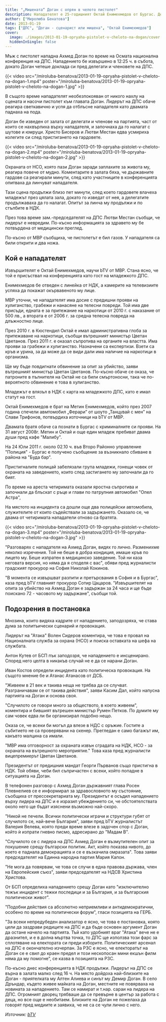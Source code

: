 ```yaml
---
title: "„Мишената“ Доган с опрян в челото пистолет"
description: Нападателят е 25-годишният Октай Енимехмедов от Бургас. Делегати се опитаха да го линчуват
author: ["Миролюба Бенатова"]
date: 2013-01-19
tags: ["ДПС", "Доган - сценарист или мишена", "Октай Енимехмедов"]
cover:
  image: ./images/2013-01-19-opryaha-pistolet-v-cheloto-na-dogan/cover.jpg
  hiddenInSingle: false
---
```


Мъж с пистолет нападна Ахмед Доган по време на Осмата национална конференция на ДПС. Нападението бе извършено в 12:25 ч. в събота, докато Доган четеше доклада си пред делегати и членовете на ДПС.

{{< video src="/miroluba-benatova/2013-01-19-opryaha-pistolet-v-cheloto-na-dogan-1.mp4" poster="/miroluba-benatova/2013-01-19-opryaha-pistolet-v-cheloto-na-dogan-1.jpg" >}}

В същото време нападателят необезпокояван от никого  нахлу на сцената и насочи пистолет към главата Доган. Лидерът на ДПС обаче реагира светкавично и успя да отблъсне нападателя като двамата паднаха на пода.

Доган бе изведен от залата от делегати и членове на партията, част от които се нахвърлиха върху нападателя, и започнаха да го налагат с шутове и юмруци. Христо Бисеров и Лютви Местан едва усмириха колегите си след пристигането на гардовете.

{{< video src="/miroluba-benatova/2013-01-19-opryaha-pistolet-v-cheloto-na-dogan-2.mp4" poster="/miroluba-benatova/2013-01-19-opryaha-pistolet-v-cheloto-na-dogan-2.jpg" >}}

Охраната от НСО, която пази Доган заради заплахите за живота му, реагира повече от мудно. Коментарите в залата бяха, че държавните гардове са реагирали минути, след като участниците в конференцията опитваха да линчуват нападателя.

Тази сцена продължи близо пет минути, след което гардовете влачеха младежът през цялата зала, докато го изведат от нея, а делегатите продължаваха да го налагат. Опитът за линча му продължи и по стълбите в НДК. 

През това време зам.-председателят на ДПС Лютви Местан съобщи, че лидерът е невредим. По-късно информацията за здравето му бе потвърдена от медицински преглед.

По-късно от МВР съобщиха, че пистолетът е бил газов. У нападателя са били открити и два ножа.

## Кой е нападателят

Извършителят  е Октай Енимехмедов, научи bTV от MВР. Стана ясно, че той е присъствал на конференцията като гост на младежкото ДПС.

Енимехмедов бе отведен с линейка от НДК, а камерите на телевизиите успяха да покажат окървавеното му лице.

МВР уточни, че нападателят има досие с предишни прояви на хулиганство, грабежи и нанасяне на телесни повреди. Той има две присъди, едната е за притежание на наркотици от 2010 г. с наказание от 500 лв., а втората е от 2006 г. за средна телесна повреда на длъжностно лице.

През 2010 г. в Кюстендил Октай е имал административна глоба за притежаване на наркотици, съобщи вътрешният министър Цветан Цветанов. През 2011 г. е оказал съпротива на органите на властта. Има прояви за грабежи и хулиганство. Назначени са експертизи. Взети са кръв и урина, за да може да се види дали има наличие на наркотици в организма.

Ще му бъде повдигнати обвинение за опит за убийство, заяви вътрешният министър Цветан Цветанов. По-късно обаче се оказа, че патроните в пълнителя на Октай не са били смъртоносни, така че по-вероятното обвинение е това в хулиганство.

Младежът е влязъл в НДК с карта на младежкото ДПС, като е имал статут на гост.

Октай Енимехмедов е брат на Метин Енимехмедов, който през 2007 година спечели авмтомобил „Ферари” от шоуто „Танцувай с мен” на Слави Трифонов, потвърдиха източници на bTV от МВР.

Двамата братя обаче са познати в Бургас с криминалните си прояви. На 31 август 2008г. Метин и Октай и още един младеж пребиват двама души пред кафе "Малибу".

На 24 Юли 2011 г. около 02.10 ч. във Второ Районно управление "Полиция" - Бургас е получено съобщение за възникнало сбиване в района на "Буда бар".

Пристигналите полицай забелязали група младежи, гонещи човек от охраната на заведението, които след застигането му започнали да го бият.

По време на ареста четиримата оказали яростна съпротива и започнали да блъскат с ръце и глави по патрулния автомобил "Опел Астра",

На мястото на инцидента са дошли още два полицейски автомобила, служителите от които съдействали за задържането. Оказало се, че двама от четиримата нападатели отново са братята.

{{< video src="/miroluba-benatova/2013-01-19-opryaha-pistolet-v-cheloto-na-dogan-3.mp4" poster="/miroluba-benatova/2013-01-19-opryaha-pistolet-v-cheloto-na-dogan-3.jpg" >}}

"Разговарях с нападателя на Ахмед Доган, видях го лично. Разменихме няколко изречения. Той не беше в добра кондиция, имаше кръв по лицето му. Беше изпратен в медицинско заведение. Той ни каза неговата версия, но няма да я споделя с вас", обяви пред журналисти градският прокурор на София Николай Кокинов.

"В момента се извършват разпити и претърсвания в София и в Бургас", каза пред bTV главният прокурор Сотир Цацаров. "Извършителят на опита за убийство на Ахмед Доган е задържан за 24 часа и ще бъде поискано 72 - часовото му задържане", съобщи той.

## Подозрения в постановка

Мнозина, които видяха кадрите от нападението, заподозряха, че става дума за политъически сценарий и провокация.

Лидерът на "Атака" Волен Сидеров коментира, че това е провал на Националната служба за охрана (НСО) и поиска оставката на шефа на службата.

Антон Кутев от БСП пък заподозря, че нападението е инсценирано. Според него целта в никакъв случай не е да се нарани Доган.

Иван Костов определи инцидента като политическа провокация. На същото мнение бе и  Атанас Атанасов от ДСБ.

"Живеем в 21 век и такива неща не трябва да се случват. Разграничавам се от такива действия", заяви Касим Дал, който напусна партията на Доган и основа своя.

"Случилото се говори много за обществото, в което живеем", коментира и бившият вътрешен министър Румен Петков. По думите му сам човек едва ли би организирал подобно нещо.

Оказа се, че всеки би могъл да влезе в НДС с оръжие. Гостите а събитието не са проверявани на скенер. Прегледан е само багажът им, какъвто малцина са имали.

"МВР има отговорност за охраната извън сградата на НДК, НСО - за охраната на вътрешното мероприятие." Това каза пред журналисти вицепремиерът Цветан Цветанов.

Президентът от предишния мандат Георги Първанов също пристигна в НДК. Той обяви, чеби бил съпричастен с всеки, който попадне в ситуацията на Доган.

В телефонен разговор с Ахмед Доган държавният глава Росен Плевнелиев се е информирал за здравословното му състояние, съобщиха от прессекретариата му. Президентът е осъдил нападението върху лидера на ДПС и е изразил убеждението си, че обстоятелствата около него ще бъдат изяснени възможно най-скоро.

"Никой не печели. Всички политически играчи и структури губят от случилото се, най-вече България", заяви пред bTV журналистът Валерия Велева, която преди време влезе в задочен спор с Доган, който ѝ изпрати гневно писмо, адресирано до "Мадам В".

"Случилото се с лидера на ДПС Ахмед Доган е възмутителен опит за покушение срещу български политик. Акт, който показва нивото, до което е паднала демокрацията и се е възкачила омразата". Това заяви председателят на Единна народна партия Мария Капон.

"Не мога да повярвам, че това се случи в една правова държава, член на Европейския съюз", заяви председателят на НДСВ Христина Христова.

От БСП определиха нападението срещу Доган като "изключително тежък инцидент с тежки последици и за България, и за българския политически живот".

"Подобни действия са абсолютно неприемливи и антидемократични, особено по време на политически форум", гласи позицията на ГЕРБ.

"За всеки непредубеден анализатор е ясно, че това е постановка, която цели да заздрави редиците на ДПС и да бъде основен аргумент Доган да остане начело на партията. Тъй като удобният враг "Атака" вече не е дразнител, и е в долна мъртва точка, то ДПС ще използва този фарс за сплотяване на електората си преди изборите. Политическият арсенал на ДПС е окончателно изчерпан. За РЗС е ясно, че електоратът на Доган се е свил до краен предел и този нескопосан мини екшън филм няма да му помогне", се казва в позицията на РЗС.

По-късно днес конференцията в НДК продължи. Лидерът на ДПС се върна в залата малко след 16 ч. На място дойдоха най-близките на Доган - приятелката му Алтен Алиева и синът му Демир Доган. В село Дръндар, където живее майката на Доган, местните не повярваха на новината за нападението. Там се намират и т.нар. сараи на лидера на ДПС. Огромният дворец трябваше да се превърне в център за работа с деца, но все още е необитаем. Близките на Доган не пожелаха да говорят пред медиите и заявиха, че не са се чули лично с него. 

*Източник: [bTV](https://btvnovinite.bg/bulgaria/incidenti/opryaha-pistolet-v-cheloto-na-dogan.html)*
